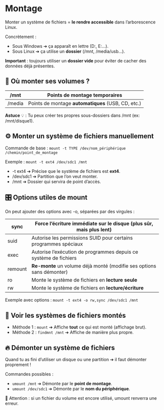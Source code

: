 # Montage

Monter un système de fichiers = **le rendre accessible** dans l’arborescence Linux.

Concrètement :

- Sous Windows ➔ ça apparaît en lettre (D:, E:…).
- Sous Linux ➔ ça utilise un **dossier** (/mnt, /media/usb…).

**Important** : toujours utiliser un **dossier vide** pour éviter de cacher des données déjà présentes.

## **📁 Où monter ses volumes ?**

| /mnt   | Points de montage **temporaires**                  |
|--------|----------------------------------------------------|
| /media | Points de montage **automatiques** (USB, CD, etc.) |

**Astuce** 💡 : Tu peux créer tes propres sous-dossiers dans /mnt (ex: /mnt/disque1).



## **⚙️ Monter un système de fichiers manuellement**

Commande de base : `mount -t TYPE /dev/nom_périphérique /chemin/point_de_montage`

Exemple : `mount -t ext4 /dev/sdc1 /mnt`

- -t ext4 ➔ Précise que le système de fichiers est **ext4**.
- /dev/sdc1 ➔ Partition que l’on veut monter.
- /mnt ➔ Dossier qui servira de point d’accès.



## **🎛️ Options utiles de mount**

On peut ajouter des options avec -o, séparées par des virgules :

| sync | Force l’écriture **immédiate** sur le disque (plus sûr, mais plus lent) |
|----|----|
| suid | Autorise les permissions SUID pour certains programmes spéciaux |
| exec | Autorise l’exécution de programmes depuis ce système de fichiers |
| remount | **Re-monte** un volume déjà monté (modifie ses options sans démonter) |
| ro | Monte le système de fichiers en **lecture seule** |
| rw | Monte le système de fichiers en **lecture/écriture** |

Exemple avec options : `mount -t ext4 -o rw,sync /dev/sdc1 /mnt`



## **👀 Voir les systèmes de fichiers montés**

- Méthode 1 : `mount` ➔ Affiche **tout** ce qui est monté (affichage brut). 
- Méthode 2 : `findmnt /mnt` ➔ Affiche de manière plus propre.



## **🔥 Démonter un système de fichiers**

Quand tu as fini d’utiliser un disque ou une partition ➔ il faut démonter proprement !

Commandes possibles : 
- `umount /mnt` ➔ Démonte par le **point de montage**.
- `umount /dev/sdc1` ➔ Démonte par le **nom du périphérique**.

🛑 Attention : si un fichier du volume est encore utilisé, umount renverra une erreur.

